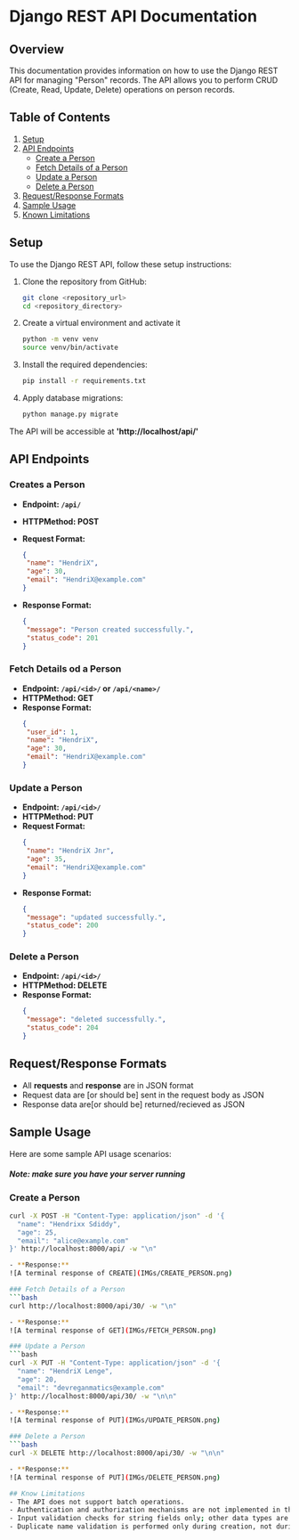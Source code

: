 # Django REST API Documentation

## Overview

This documentation provides information on how to use the Django REST API for managing "Person" records. The API allows you to perform CRUD (Create, Read, Update, Delete) operations on person records.

## Table of Contents

1. [Setup](#setup)
2. [API Endpoints](#api-endpoints)
   - [Create a Person](#create-a-person)
   - [Fetch Details of a Person](#fetch-details-of-a-person)
   - [Update a Person](#update-a-person)
   - [Delete a Person](#delete-a-person)
3. [Request/Response Formats](#request-response-formats)
4. [Sample Usage](#sample-usage)
5. [Known Limitations](#known-limitations)

## Setup

To use the Django REST API, follow these setup instructions:

1. Clone the repository from GitHub:

   ```bash
   git clone <repository_url>
   cd <repository_directory>

2. Create a virtual environment and activate it

   ```bash
   python -m venv venv
   source venv/bin/activate
   ```

3. Install the required dependencies:
   ```bash
   pip install -r requirements.txt

4. Apply database migrations:
   ```bash
   python manage.py migrate

The API will be accessible at **'http://localhost/api/'**

## API Endpoints

### Creates a Person
- **Endpoint: `/api/`**
- **HTTPMethod: POST**
- **Request Format:**
   
   ```json
   {
    "name": "HendriX",
    "age": 30,
    "email": "HendriX@example.com"
   }
- **Response Format:**
   ```json
   {
    "message": "Person created successfully.",
    "status_code": 201
   }

### Fetch Details od a Person
- **Endpoint: `/api/<id>/` or `/api/<name>/`**
- **HTTPMethod: GET**
- **Response Format:**
   ```json
   {
    "user_id": 1,
    "name": "HendriX",
    "age": 30,
    "email": "HendriX@example.com"
   }

### Update a Person
- **Endpoint: `/api/<id>/`**
- **HTTPMethod: PUT**
- **Request Format:**
   ```json
   {
    "name": "HendriX Jnr",
    "age": 35,
    "email": "HendriX@example.com"
   }
- **Response Format:**
   ```json
   {
    "message": "updated successfully.",
    "status_code": 200
   }

### Delete a Person
- **Endpoint: `/api/<id>/`**
- **HTTPMethod: DELETE**
- **Response Format:**
   ```json
   {
    "message": "deleted successfully.",
    "status_code": 204
   }

## Request/Response Formats

- All **requests** and **response** are in JSON format
- Request data are [or should be] sent in the request body as JSON
- Response data are[or should be] returned/recieved as JSON

## Sample Usage

Here are some sample API usage scenarios:
##### *Note: make sure you have your server running*

### Create a Person
   ```bash
   curl -X POST -H "Content-Type: application/json" -d '{
     "name": "Hendrixx Sdiddy",
     "age": 25,
     "email": "alice@example.com"
   }' http://localhost:8000/api/ -w "\n"

- **Response:**
  ![A terminal response of CREATE](IMGs/CREATE_PERSON.png)

### Fetch Details of a Person
   ```bash
   curl http://localhost:8000/api/30/ -w "\n"

- **Response:**
  ![A terminal response of GET](IMGs/FETCH_PERSON.png)

### Update a Person
   ```bash
   curl -X PUT -H "Content-Type: application/json" -d '{
     "name": "HendriX Lenge",
     "age": 20,
     "email": "devreganmatics@example.com"
   }' http://localhost:8000/api/30/ -w "\n\n"

- **Response:**
  ![A terminal response of PUT](IMGs/UPDATE_PERSON.png)

### Delete a Person
   ```bash
   curl -X DELETE http://localhost:8000/api/30/ -w "\n\n"

- **Response:**
  ![A terminal response of PUT](IMGs/DELETE_PERSON.png)

## Know Limitations
- The API does not support batch operations.
- Authentication and authorization mechanisms are not implemented in this sample.
- Input validation checks for string fields only; other data types are not allowed.
- Duplicate name validation is performed only during creation, not during updates.